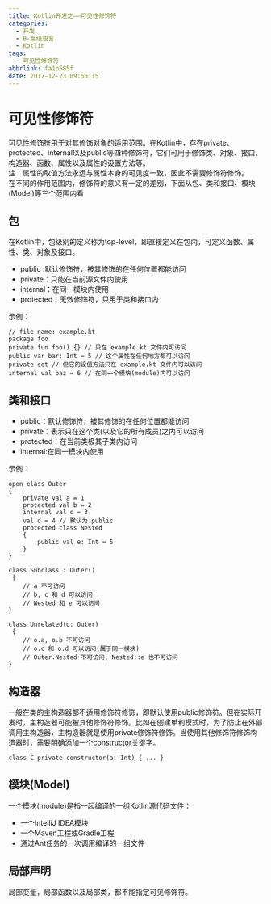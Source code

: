 ```yaml
---
title: Kotlin开发之——可见性修饰符
categories:
  - 开发
  - B-高级语言
  - Kotlin
tags:
  - 可见性修饰符
abbrlink: fa1b585f
date: 2017-12-23 09:50:15
---
```

# 可见性修饰符
可见性修饰符用于对其修饰对象的适用范围。在Kotlin中，存在private、protected、internal以及public等四种修饰符，它们可用于修饰类、对象、接口、构造器、函数、属性以及属性的设置方法等。   
注：属性的取值方法永远与属性本身的可见度一致，因此不需要修饰符修饰。   
在不同的作用范围内，修饰符的意义有一定的差别，下面从包、类和接口、模块(Model)等三个范围内看   
<!--more-->
## 包 

在Kotlin中，包级别的定义称为top-level，即直接定义在包内，可定义函数、属性、类、对象及接口。  

- public :默认修饰符，被其修饰的在任何位置都能访问
- private：只能在当前源文件内使用
- internal：在同一模块内使用
- protected：无效修饰符，只用于类和接口内  

示例：   

	// file name: example.kt
	package foo
	private fun foo() {} // 只在 example.kt 文件内可访问
	public var bar: Int = 5 // 这个属性在任何地方都可以访问
	private set // 但它的设值方法只在 example.kt 文件内可以访问
	internal val baz = 6 // 在同一个模块(module)内可以访问

## 类和接口

- public：默认修饰符，被其修饰的在任何位置都能访问
- private：表示只在这个类(以及它的所有成员)之内可以访问
- protected：在当前类极其子类内访问
- internal:在同一模块内使用 

示例：    

	open class Outer 
	{
    	private val a = 1
    	protected val b = 2
    	internal val c = 3
    	val d = 4 // 默认为 public
    	protected class Nested 
		{
    	    public val e: Int = 5
    	}
	}

	class Subclass : Outer()
	 {
    	// a 不可访问
    	// b, c 和 d 可以访问
    	// Nested 和 e 可以访问
	}

	class Unrelated(o: Outer)
	 {
    	// o.a, o.b 不可访问
    	// o.c 和 o.d 可以访问(属于同一模块)
    	// Outer.Nested 不可访问, Nested::e 也不可访问
	}
## 构造器
一般在类的主构造器都不适用修饰符修饰，即默认使用public修饰符。但在实际开发时，主构造器可能被其他修饰符修饰。比如在创建单利模式时，为了防止在外部调用主构造器，主构造器就是使用private修饰符修饰。当使用其他修饰符修饰构造器时，需要明确添加一个constructor关键字。  

	class C private constructor(a: Int) { ... }
## 模块(Model)
一个模块(module)是指一起编译的一组Kotlin源代码文件：   

- 一个IntelliJ IDEA模块
- 一个Maven工程或Gradle工程
- 通过Ant任务的一次调用编译的一组文件   

## 局部声明 
局部变量，局部函数以及局部类，都不能指定可见修饰符。  

